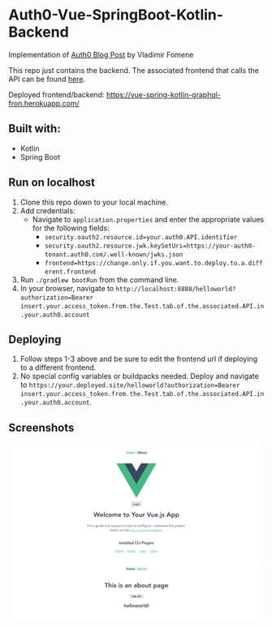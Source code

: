 # Auth0-Vue-SpringBoot-Kotlin-Backend
Implementation of [Auth0 Blog Post](https://auth0.com/blog/vuejs-spring-boot-kotlin-and-graphql-building-modern-apps-part-1/) by Vladimir Fomene

This repo just contains the backend.  The associated frontend that calls the API can be found [here](https://github.com/egconley/Auth0-Vue-SpringBoot-Kotlin-Frontend).

Deployed frontend/backend: https://vue-spring-kotlin-graphql-fron.herokuapp.com/

## Built with:
- Kotlin
- Spring Boot

## Run on localhost
1. Clone this repo down to your local machine.
2. Add credentials:
    - Navigate to `application.properties` and enter the appropriate values for the following fields:
        - `security.oauth2.resource.id=your.auth0.API.identifier`
        - `security.oauth2.resource.jwk.keySetUri=https://your-auth0-tenant.auth0.com/.well-known/jwks.json`
        - `frontend=https://change.only.if.you.want.to.deploy.to.a.different.frontend`
4. Run `./gradlew bootRun` from the command line.
5. In your browser, navigate to `http://localhost:8888/helloworld?authorization=Bearer insert.your.access_token.from.the.Test.tab.of.the.associated.API.in.your.auth0.account`

## Deploying
1. Follow steps 1-3 above and be sure to edit the frontend url if deploying to a different frontend.
2. No special config variables or buildpacks needed.  Deploy and navigate to `https://your.deployed.site/helloworld?authorization=Bearer insert.your.access_token.from.the.Test.tab.of.the.associated.API.in.your.auth0.account`.

## Screenshots
![](./home.png)
![](./about.png)
